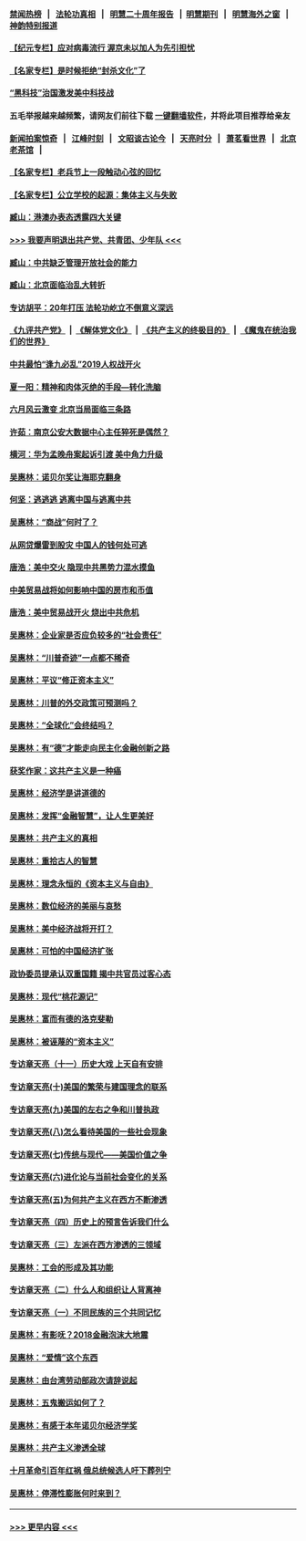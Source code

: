 #### [禁闻热榜](热点新闻.md?=0)  &nbsp;&nbsp;|&nbsp;&nbsp; [法轮功真相](https://github.com/gfw-breaker/truth/blob/master/README.md?=0) &nbsp;&nbsp;|&nbsp;&nbsp; [明慧二十周年报告](https://github.com/gfw-breaker/mh-reports/blob/master/README.md?=0) &nbsp;&nbsp;|&nbsp;&nbsp;[明慧期刊](https://github.com/gfw-breaker/mh-qikan) &nbsp;&nbsp;|&nbsp;&nbsp; [明慧海外之窗](https://github.com/gfw-breaker/mh-news/blob/master/README.md?=0) &nbsp;&nbsp;|&nbsp;&nbsp; [神韵特别报道](https://github.com/gfw-breaker/mh-news/blob/master/shenyun.md?=0)
#### [【纪元专栏】应对病毒流行 渥京未以加人为先引担忧](../pages/nsc423/n11875714.md?t=03132131) 
#### [【名家专栏】是时候拒绝“封杀文化”了](../pages/nsc423/n11814093.md?t=03132131) 
#### [“黑科技”治国激发美中科技战](../pages/nsc423/n11638056.md?t=03132131) 
#### 五毛举报越来越频繁，请网友们前往下载 [一键翻墙软件](https://github.com/gfw-breaker/ssr-accounts)，并将此项目推荐给亲友
#### [新闻拍案惊奇](https://github.com/gfw-breaker/banned-news/blob/master/pages/link4.md) &nbsp;&nbsp;|&nbsp;&nbsp; [江峰时刻](https://github.com/gfw-breaker/banned-news/blob/master/pages/link4.md) &nbsp;&nbsp;|&nbsp;&nbsp; [文昭谈古论今](https://github.com/gfw-breaker/banned-news/blob/master/pages/link4.md) &nbsp;&nbsp;|&nbsp;&nbsp; [天亮时分](https://github.com/gfw-breaker/banned-news/blob/master/pages/link4.md) &nbsp;&nbsp;|&nbsp;&nbsp; [萧茗看世界](https://github.com/gfw-breaker/banned-news/blob/master/pages/link4.md) &nbsp;&nbsp;|&nbsp;&nbsp; [北京老茶馆](https://github.com/gfw-breaker/banned-news/blob/master/pages/link4.md) &nbsp;&nbsp;|&nbsp;&nbsp; 
#### [【名家专栏】老兵节上一段触动心弦的回忆](../pages/nsc423/n11646016.md?t=03132131) 
#### [【名家专栏】公立学校的起源：集体主义与失败](../pages/nsc423/n11601833.md?t=03132131) 
#### [臧山：港澳办表态透露四大关键](../pages/nsc423/n11421628.md?t=03132131) 
#### [>>> 我要声明退出共产党、共青团、少年队 <<<](https://github.com/begood0513/goodnews/blob/master/quit/letter.md) 
#### [臧山：中共缺乏管理开放社会的能力](../pages/nsc423/n11407457.md?t=03132131) 
#### [臧山：北京面临治乱大转折](../pages/nsc423/n11406895.md?t=03132131) 
#### [专访胡平：20年打压 法轮功屹立不倒意义深远](../pages/nsc423/n11398800.md?t=03132131) 
#### [《九评共产党》](https://github.com/begood0513/9ping.md/blob/master/README.md) &nbsp;|&nbsp; [《解体党文化》](../../../../jtdwh.md/blob/master/README.md)  &nbsp;|&nbsp; [《共产主义的终极目的》](../../../../gczydzjmd.md/blob/master/README.md) &nbsp;|&nbsp; [《魔鬼在统治我们的世界》](../../../../mgztzwmdsj.md/blob/master/README.md) 
#### [中共最怕“逢九必乱”2019人权战开火](../pages/nsc423/n11385248.md?t=03132131) 
#### [夏一阳：精神和肉体灭绝的手段—转化洗脑](../pages/nsc423/n11368250.md?t=03132131) 
#### [六月风云激变 北京当局面临三条路](../pages/nsc423/n11313668.md?t=03132131) 
#### [许茹：南京公安大数据中心主任猝死是偶然？](../pages/nsc423/n11064744.md?t=03132131) 
#### [横河：华为孟晚舟案起诉引渡 美中角力升级](../pages/nsc423/n11027230.md?t=03132131) 
#### [吴惠林：诺贝尔奖让海耶克翻身](../pages/nsc423/n10890049.md?t=03132131) 
#### [何坚：逃逃逃 逃离中国与逃离中共](../pages/nsc423/n10592891.md?t=03132131) 
#### [吴惠林：“商战”何时了？](../pages/nsc423/n10573558.md?t=03132131) 
#### [从网贷爆雷到股灾 中国人的钱何处可逃](../pages/nsc423/n10572800.md?t=03132131) 
#### [唐浩：美中交火 隐现中共黑势力混水摸鱼](../pages/nsc423/n10544040.md?t=03132131) 
#### [中美贸易战将如何影响中国的房市和币值](../pages/nsc423/n10543697.md?t=03132131) 
#### [唐浩：美中贸易战开火 烧出中共危机](../pages/nsc423/n10540126.md?t=03132131) 
#### [吴惠林：企业家是否应负较多的“社会责任”](../pages/nsc423/n10535022.md?t=03132131) 
#### [吴惠林：“川普奇迹”一点都不稀奇](../pages/nsc423/n10512808.md?t=03132131) 
#### [吴惠林：平议“修正资本主义”](../pages/nsc423/n10495724.md?t=03132131) 
#### [吴惠林：川普的外交政策可预测吗？](../pages/nsc423/n10462387.md?t=03132131) 
#### [吴惠林：“全球化”会终结吗？](../pages/nsc423/n10452838.md?t=03132131) 
#### [吴惠林：有“德”才能走向民主化金融创新之路](../pages/nsc423/n10432292.md?t=03132131) 
#### [获奖作家：这共产主义是一种癌](../pages/nsc423/n10431541.md?t=03132131) 
#### [吴惠林：经济学是讲道德的](../pages/nsc423/n10398014.md?t=03132131) 
#### [吴惠林：发挥“金融智慧”，让人生更美好](../pages/nsc423/n10375019.md?t=03132131) 
#### [吴惠林：共产主义的真相](../pages/nsc423/n10351394.md?t=03132131) 
#### [吴惠林：重拾古人的智慧](../pages/nsc423/n10337691.md?t=03132131) 
#### [吴惠林：理念永恒的《资本主义与自由》](../pages/nsc423/n10316274.md?t=03132131) 
#### [吴惠林：数位经济的美丽与哀愁](../pages/nsc423/n10292946.md?t=03132131) 
#### [吴惠林：美中经济战将开打？](../pages/nsc423/n10258825.md?t=03132131) 
#### [吴惠林：可怕的中国经济扩张](../pages/nsc423/n10219147.md?t=03132131) 
#### [政协委员提承认双重国籍 揭中共官员过客心态](../pages/nsc423/n10208809.md?t=03132131) 
#### [吴惠林：现代“桃花源记”](../pages/nsc423/n10185234.md?t=03132131) 
#### [吴惠林：富而有德的洛克斐勒](../pages/nsc423/n10142264.md?t=03132131) 
#### [吴惠林：被诬蔑的“资本主义”](../pages/nsc423/n10124816.md?t=03132131) 
#### [专访章天亮（十一）历史大戏 上天自有安排](../pages/nsc423/n10094905.md?t=03132131) 
#### [专访章天亮(十)美国的繁荣与建国理念的联系](../pages/nsc423/n10094899.md?t=03132131) 
#### [专访章天亮(九)美国的左右之争和川普执政](../pages/nsc423/n10094889.md?t=03132131) 
#### [专访章天亮(八)怎么看待美国的一些社会现象](../pages/nsc423/n10094857.md?t=03132131) 
#### [专访章天亮(七)传统与现代——美国价值之争](../pages/nsc423/n10093140.md?t=03132131) 
#### [专访章天亮(六)进化论与当前社会变化的关系](../pages/nsc423/n10092036.md?t=03132131) 
#### [专访章天亮(五)为何共产主义在西方不断渗透](../pages/nsc423/n10083620.md?t=03132131) 
#### [专访章天亮（四）历史上的预言告诉我们什么](../pages/nsc423/n10083606.md?t=03132131) 
#### [专访章天亮（三）左派在西方渗透的三领域](../pages/nsc423/n10081115.md?t=03132131) 
#### [吴惠林：工会的形成及其功能](../pages/nsc423/n10080633.md?t=03132131) 
#### [专访章天亮（二）什么人和组织让人背离神](../pages/nsc423/n10076637.md?t=03132131) 
#### [专访章天亮（一）不同民族的三个共同记忆](../pages/nsc423/n10074188.md?t=03132131) 
#### [吴惠林：有影呒？2018金融泡沫大地震](../pages/nsc423/n10040534.md?t=03132131) 
#### [吴惠林：“爱情”这个东西](../pages/nsc423/n10019423.md?t=03132131) 
#### [吴惠林：由台湾劳动部政次请辞说起](../pages/nsc423/n9979679.md?t=03132131) 
#### [吴惠林：五鬼搬运如何了？](../pages/nsc423/n9925338.md?t=03132131) 
#### [吴惠林：有感于本年诺贝尔经济学奖](../pages/nsc423/n9871883.md?t=03132131) 
#### [吴惠林：共产主义渗透全球](../pages/nsc423/n9812748.md?t=03132131) 
#### [十月革命引百年红祸 俄总统候选人吁下葬列宁](../pages/nsc423/n9810182.md?t=03132131) 
#### [吴惠林：停滞性膨胀何时来到？](../pages/nsc423/n9764136.md?t=03132131) 

----
#### [ >>> 更早内容 <<< ](../indexes/nsc423-earlier.md)
